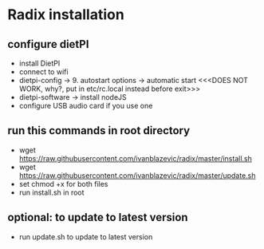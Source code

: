# Radix installation

## configure dietPI
- install DietPI
- connect to wifi
- dietpi-config -> 9. autostart options -> automatic start <<<DOES NOT WORK, why?, put in etc/rc.local instead before exit>>>
- dietpi-software -> install nodeJS
- configure USB audio card if you use one
## run this commands in root directory
- wget https://raw.githubusercontent.com/ivanblazevic/radix/master/install.sh
- wget https://raw.githubusercontent.com/ivanblazevic/radix/master/update.sh
- set chmod +x for both files
- run install.sh in root

## optional: to update to latest version
- run update.sh to update to latest version

